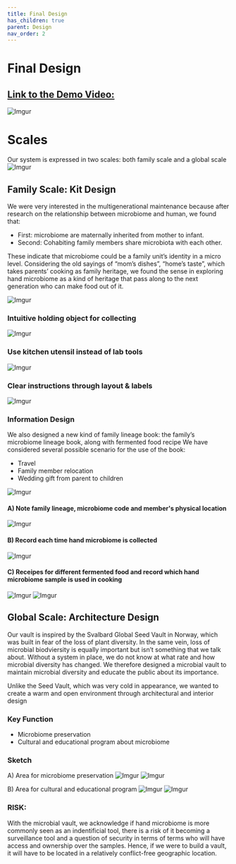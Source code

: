 ```yaml
---
title: Final Design
has_children: true
parent: Design
nav_order: 2
---
```


# Final Design
## [Link to the Demo Video:](https://vimeo.com/336161134) 
![Imgur](https://i.imgur.com/a5bKJRf.png)

# Scales
Our system is expressed in two scales: both family scale and a global scale
![Imgur](https://i.imgur.com/7lChBma.png)

## Family Scale: Kit Design
We were very interested in the multigenerational maintenance because after research on the relationship between microbiome and human, we found that:
- First: microbiome are maternally inherited from mother to infant. 
- Second: Cohabiting family members share microbiota with each other.

These indicate that microbiome could be a family unit’s identity in a micro level. Considering the old sayings of “mom’s dishes”, “home’s taste”, which takes parents’ cooking as family heritage, we found the sense in exploring hand microbiome as a kind of heritage that pass along to the next generation who can make food out of it.

![Imgur](https://i.imgur.com/G0lr7Nt.png)

### Intuitive holding object for collecting
![Imgur](https://i.imgur.com/ERrp0Tt.jpg)

### Use kitchen utensil instead of lab tools
![Imgur](https://i.imgur.com/Mpp7QNM.jpg)

### Clear instructions through layout & labels
![Imgur](https://i.imgur.com/a6fNdFe.jpg)

### Information Design
We also designed a new kind of family lineage book: the family’s microbiome lineage book, along with fermented food recipe
We have considered several possible scenario for the use of the book:
- Travel
- Family member relocation
- Wedding gift from parent to children

![Imgur](https://i.imgur.com/TTUd5XB.jpg)
#### A) Note family lineage, microbiome code and member's physical location
![Imgur](https://i.imgur.com/5Bvt8K9.jpg)
#### B) Record each time hand microbiome is collected
![Imgur](https://i.imgur.com/egL6KgQ.jpg)
#### C) Receipes for different fermented food and record which hand microbiome sample is used in cooking
![Imgur](https://i.imgur.com/aA2rxzH.jpg)
![Imgur](https://i.imgur.com/5S5vkyS.jpg)


## Global Scale: Architecture Design
Our vault is inspired by the Svalbard Global Seed Vault in Norway, which was built in fear of the loss of plant diversity. In the same vein, loss of microbial biodviersity is equally important but isn’t something that we talk about. Without a system in place, we do not know at what rate and how microbial diversity has changed. We therefore designed a microbial vault to maintain microbial diversity and educate the public about its importance.

Unlike the Seed Vault, which was very cold in appearance, we wanted to create a warm and open environment through architectural and interior design  

### Key Function
- Microbiome preservation
- Cultural and educational program about microbiome

### Sketch
A) Area for microbiome preservation 
![Imgur](https://i.imgur.com/p8VD7li.jpg)
![Imgur](https://i.imgur.com/5sXBvEO.jpg)

B) Area for cultural and educational program
![Imgur](https://i.imgur.com/RW5nhvN.jpg)
![Imgur](https://i.imgur.com/au2zOHE.jpg)

### RISK:
With the microbial vault, we acknowledge if hand microbiome is more commonly seen as an indentificial tool, there is a risk of it becoming a surveillance tool and a question of security in terms of terms who will have access and ownership over the samples. Hence, if we were to build a vault, it will have to be located  in a relatively conflict-free geographic location. 
